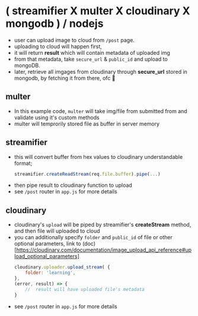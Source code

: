 #  ( streamifier X multer X cloudinary X mongodb ) / nodejs

*   user can upload image to cloud from `/post` page.
*   uploading to cloud will happen first,
*   it will return **result** which will contain metadata of uploaded img
*   from that metadata, take `secure_url` & `public_id` and upload to mongoDB.
*   later, retrieve all imgages from cloudinary through **secure_url** stored in mongodb, by fetching it from there, ofc 😬



##  multer

*   In this example code, `multer` will take img/file from submitted from and validate using it's custom methods
*   multer will temprorily stored file as buffer in server memory

##  streamifier

*   this will convert buffer from hex values to cloudinary understandable format; 
    ```js
    streamifier.createReadStream(req.file.buffer).pipe(...)
    ```
*   then pipe result to cloudinary function to upload
*   see `/post` router in `app.js` for more details

##  cloudinary

*   cloudinary's `upload` will be piped by streamifier's **createStream** method, and then file will uploaded to cloud
*   you can additionally specify `folder` and `public_id` of file or other optional parameters, link to (doc)[https://cloudinary.com/documentation/image_upload_api_reference#upload_optional_parameters]
    ```js
    cloudinary.uploader.upload_stream( {
        folder: 'learning',
    },
    (error, result) => {
        //  result will have uploaded file's metadata
    }
    ```
*   see `/post` router in `app.js` for more details

